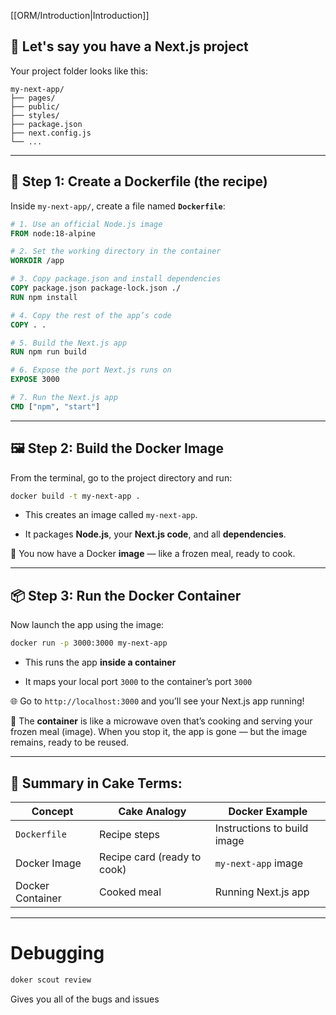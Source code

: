 [[ORM/Introduction|Introduction]]
## 📁 Let's say you have a Next.js project

Your project folder looks like this:

```
my-next-app/
├── pages/
├── public/
├── styles/
├── package.json
├── next.config.js
└── ...
```

---

## 🧾 Step 1: Create a Dockerfile (the **recipe**)

Inside `my-next-app/`, create a file named **`Dockerfile`**:

```Dockerfile
# 1. Use an official Node.js image
FROM node:18-alpine

# 2. Set the working directory in the container
WORKDIR /app

# 3. Copy package.json and install dependencies
COPY package.json package-lock.json ./
RUN npm install

# 4. Copy the rest of the app’s code
COPY . .

# 5. Build the Next.js app
RUN npm run build

# 6. Expose the port Next.js runs on
EXPOSE 3000

# 7. Run the Next.js app
CMD ["npm", "start"]
```

---

## 🖼️ Step 2: Build the Docker **Image**

From the terminal, go to the project directory and run:

```bash
docker build -t my-next-app .
```

- This creates an image called `my-next-app`.
    
- It packages **Node.js**, your **Next.js code**, and all **dependencies**.
    

🧠 You now have a Docker **image** — like a frozen meal, ready to cook.

---

## 📦 Step 3: Run the Docker **Container**

Now launch the app using the image:

```bash
docker run -p 3000:3000 my-next-app
```

- This runs the app **inside a container**
    
- It maps your local port `3000` to the container’s port `3000`
    

🌐 Go to `http://localhost:3000` and you’ll see your Next.js app running!

🧠 The **container** is like a microwave oven that’s cooking and serving your frozen meal (image). When you stop it, the app is gone — but the image remains, ready to be reused.

---

## 🧁 Summary in Cake Terms:

| Concept          | Cake Analogy                | Docker Example              |
| ---------------- | --------------------------- | --------------------------- |
| `Dockerfile`     | Recipe steps                | Instructions to build image |
| Docker Image     | Recipe card (ready to cook) | `my-next-app` image         |
| Docker Container | Cooked meal                 | Running Next.js app         |

---
# Debugging

```bash
doker scout review
```

Gives you all of the bugs and issues